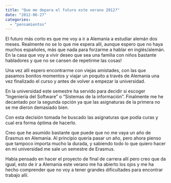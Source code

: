 ```yaml
---
title: "Que me depara el futuro este verano 2012?"
date: "2012-06-27"
categories: 
  - "pensamientos"
---
```


El futuro más corto es que me voy a ir a Alemania a estudiar alemán dos meses. Realmente no se lo que me espera allí, aunque espero que no haya muchos españoles, más que nada para forzarme a hablar en inglés/alemán. En la casa que voy a vivir deseo que sea una familia con niños bastante habladores y que no se cansen de repetirme las cosas!

Una vez allí espero encontrarme con viejas amistades, con las que pasamos bonitos momentos y viajar un poquito a través de Alemania una vez finalizado el curso y antes de volver a empezar la universidad.

En la universidad este semestre ha servido para decidir si escoger “Ingeniería del Software” o “Sistemas de la información”. Finalmente me he decantado por la segunda opción ya que las asignaturas de la primera no se me dieron demasiado bien.

Con esta decisión tomada he buscado las asignaturas que podía curas y cual era forma óptima de hacerlo.

Creo que he asumido bastante que puede que no me vaya un año de Erasmus en Alemania. Al principio quería pasar un año, pero ahora pienso que tampoco importa mucho la durada, y sabiendo todo lo que quiero hacer en mi universidad me sale un semestre de Erasmus.

Había pensado en hacer el proyecto de final de carrera allí pero creo que da igual, esto de ir a Alemania este verano me ha abierto los ojos y me ha hecho comprender que no voy a tener grandes dificultades para encontrar trabajo allí.
